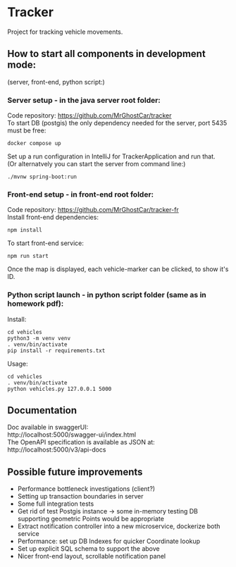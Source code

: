 
# Tracker
Project for tracking vehicle movements.

## How to start all components in development mode:
(server, front-end, python script:)

### Server setup - in the java server root folder:
Code repository: https://github.com/MrGhostCar/tracker <br>
To start DB (postgis) the only dependency needed for the server, port 5435 must be free:
```
docker compose up
```
Set up a run configuration in IntelliJ for TrackerApplication and run that. <br>
(Or alternatvely you can start the server from command line:) 
```
./mvnw spring-boot:run
```
### Front-end setup - in front-end root folder:
Code repository: https://github.com/MrGhostCar/tracker-fr <br>
Install front-end dependencies:
```
npm install
```
To start front-end service:
```
npm run start
```
Once the map is displayed, each vehicle-marker can be clicked, to show it's ID.

### Python script launch - in python script folder (same as in homework pdf): 
Install:
```
cd vehicles
python3 -m venv venv
. venv/bin/activate
pip install -r requirements.txt
```
Usage:
```
cd vehicles
. venv/bin/activate
python vehicles.py 127.0.0.1 5000
```

## Documentation
Doc available in swaggerUI: <br>
http://localhost:5000/swagger-ui/index.html <br>
The OpenAPI specification is available as JSON at:<br>
http://localhost:5000/v3/api-docs

## Possible future improvements
- Performance bottleneck investigations (client?)
- Setting up transaction boundaries in server
- Some full integration tests
- Get rid of test Postgis instance -> some in-memory testing DB supporting geometric Points would be appropriate
- Extract notification controller into a new microservice, dockerize both service
- Performance: set up DB Indexes for quicker Coordinate lookup
- Set up explicit SQL schema to support the above
- Nicer front-end layout, scrollable notification panel